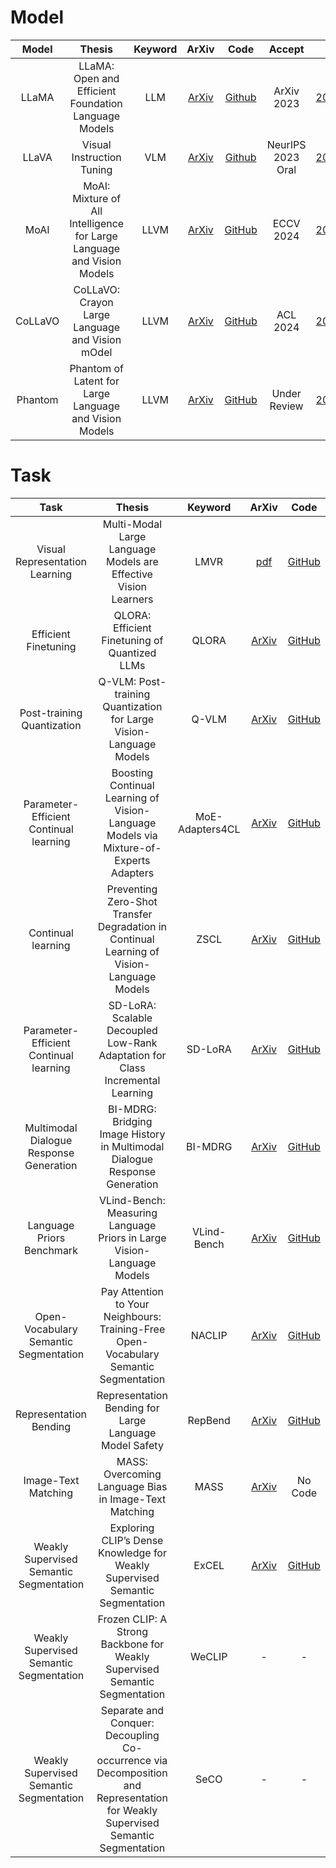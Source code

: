 # Model
| Model | Thesis | Keyword | ArXiv | Code | Accept | Study |
| :---: | :---: | :---: | :---: | :---: | :---: | :---: | 
| LLaMA | LLaMA: Open and Efficient Foundation Language Models | LLM | [ArXiv](https://arxiv.org/abs/2302.13971) | [Github](https://github.com/meta-llama/llama) | ArXiv 2023 | [20250416_0112](Model/LLaMA_공부_20250416_0112.pdf) |
| LLaVA | Visual Instruction Tuning | VLM | [ArXiv](https://arxiv.org/abs/2304.08485) | [Github](https://github.com/haotian-liu/LLaVA) | NeurIPS 2023 Oral | [20250418_0017](Model/LLaVA_공부_20250418_0017.pdf) |
| MoAI | MoAI: Mixture of All Intelligence  for Large Language and Vision Models | LLVM | [ArXiv](https://arxiv.org/abs/2403.07508) | [GitHub](https://github.com/ByungKwanLee/MoAI) | ECCV 2024 | [20250429_0048](Model/MoAI공부_20250429_0048.pdf) |
| CoLLaVO | CoLLaVO: Crayon Large Language and Vision mOdel | LLVM | [ArXiv](https://arxiv.org/abs/2402.11248) | [GitHub](https://github.com/ByungKwanLee/CoLLaVO?tab=readme-ov-file) | ACL 2024 | [20250430_0022](Model/Collavo공부_20250430_0022.pdf) |
| Phantom | Phantom of Latent for Large Language and Vision Models | LLVM | [ArXiv](https://arxiv.org/abs/2409.14713) | [GitHub](https://github.com/ByungKwanLee/Phantom) | Under Review | [20250521_0112](Model/Phantom공부_20250521_0112.pdf) |

# Task   
| Task | Thesis | Keyword | ArXiv | Code | Accept | Study |
| :---: | :---: | :---: | :---: | :---: | :---: | :---: | 
| Visual Representation Learning | Multi-Modal Large Language Models are Effective Vision Learners | LMVR | [pdf](https://openaccess.thecvf.com/content/WACV2025/papers/Sun_Multi-Modal_Large_Language_Models_are_Effective_Vision_Learners_WACV_2025_paper.pdf) | [GitHub](https://github.com/lisun-ai/LMVR) | WACV 2025 | [20250413_1956](Task/LMVR_공부_20250413_1956.pdf) |
| Efficient Finetuning | QLORA: Efficient Finetuning of Quantized LLMs | QLORA | [ArXiv](https://arxiv.org/abs/2305.14314) | [GitHub](https://github.com/artidoro/qlora) | NeurIPS 2023 oral | [2020506_0050](Task/QLORA공부_20250506_0050.pdf) |
| Post-training Quantization | Q-VLM: Post-training Quantization for Large Vision-Language Models | Q-VLM | [ArXiv](https://arxiv.org/abs/2410.08119) | [GitHub](https://github.com/ChangyuanWang17/QVLM) | NeurIPS 2024 | [2020506_0058](Task/Q-VLM공부_20250506_0058.pdf) |
| Parameter-Efficient Continual learning | Boosting Continual Learning of Vision-Language Models via Mixture-of-Experts Adapters | MoE-Adapters4CL | [ArXiv](https://arxiv.org/abs/2403.11549) | [GitHub](https://github.com/JiazuoYu/MoE-Adapters4CL) | CVPR 2024 | [20250516_0330](Task/MoE-Adapters4CL공부_20250516_0330.pdf) |
| Continual learning | Preventing Zero-Shot Transfer Degradation in Continual Learning of Vision-Language Models | ZSCL | [ArXiv](https://arxiv.org/abs/2303.06628) | [GitHub](https://github.com/Thunderbeee/ZSCL) | ICCV 2023 | [20250518_2345](Task/ZSCL공부_20250518_2345.pdf) |
| Parameter-Efficient Continual learning | SD-LoRA: Scalable Decoupled Low-Rank Adaptation for Class Incremental Learning | SD-LoRA | [ArXiv](https://arxiv.org/abs/2501.13198) | [GitHub](https://github.com/WuYichen-97/SD-Lora-CL?tab=readme-ov-file) | ICLR 2025 Oral | [20250604_0122](Task/SD-LoRA공부_20250604_0122.pdf) |
| Multimodal Dialogue Response Generation | BI-MDRG: Bridging Image History in  Multimodal Dialogue Response Generation | BI-MDRG | [ArXiv](https://arxiv.org/abs/2408.05926) | [GitHub](https://github.com/hee-suk-yoon/BI-MDRG) | ECCV 2024 | [20250605_0203](Task/BI-MDRG공부_20250605_0203.pdf) |
| Language Priors Benchmark | VLind-Bench: Measuring Language Priors in Large Vision-Language Models | VLind-Bench | [ArXiv](https://arxiv.org/abs/2406.08702) | [GitHub](https://github.com/klee972/vlind-bench) | NAACL 2025 Findings | [20250613_0225](Task/VLind-Bench공부_20250613_0225.pdf) |
| Open-Vocabulary Semantic Segmentation | Pay Attention to Your Neighbours: Training-Free Open-Vocabulary Semantic Segmentation | NACLIP | [ArXiv](https://arxiv.org/abs/2404.08181) | [GitHub](https://github.com/sinahmr/NACLIP/tree/main) | WACV 2025 | [20250616_1135](Task/NACLIP공부_20250616_1135.pdf) |
| Representation Bending | Representation Bending for Large Language Model Safety | RepBend | [ArXiv](https://arxiv.org/abs/2504.01550) | [GitHub](https://github.com/AIM-Intelligence/RepBend) | ACL 2025 | [20250619_1444](Task/RepBend공부_20250619_1444.pdf) |
| Image-Text Matching | MASS: Overcoming Language Bias in Image-Text Matching | MASS | [ArXiv](https://arxiv.org/abs/2501.11469) | No Code | AAAI 2025 | [20250621_1742](Task/MASS공부_20250621_1742.pdf) |
| Weakly Supervised Semantic Segmentation | Exploring CLIP’s Dense Knowledge for Weakly Supervised Semantic Segmentation | ExCEL | [ArXiv](https://arxiv.org/abs/2503.20826) | [GitHub](https://github.com/zwyang6/ExCEL) | CVPR 2025 | [20250621_1751] |
| Weakly Supervised Semantic Segmentation | Frozen CLIP: A Strong Backbone for Weakly Supervised Semantic Segmentation | WeCLIP | - | - | - | - |
| Weakly Supervised Semantic Segmentation | Separate and Conquer: Decoupling Co-occurrence via Decomposition and Representation for Weakly Supervised Semantic Segmentation | SeCO | - | - | - | - |
